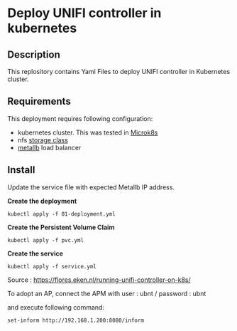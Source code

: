 # Deploy UNIFI controller in kubernetes

## Description
This replository contains Yaml Files to deploy UNIFI controller in Kubernetes cluster.

## Requirements
This deployment requires following configuration:
- kubernetes cluster. This was tested in [Microk8s](https://github.com/stanislaspiron/microk8s_awx/blob/main/microk8s/microk8s_install.md)
- nfs [storage class](https://github.com/stanislaspiron/microk8s_awx/blob/main/nfs/README.md)
- [metallb](https://github.com/stanislaspiron/microk8s_awx/blob/main/microk8s/install_metallb.md) load balancer

## Install 
Update the service file with expected Metallb IP address.


**Create the deployment**
```
kubectl apply -f 01-deployment.yml
```


**Create the Persistent Volume Claim**
```
kubectl apply -f pvc.yml
```

**Create the service**
```
kubectl apply -f service.yml
```

Source : https://flores.eken.nl/running-unifi-controller-on-k8s/


To adopt an AP, connect the APM with user : ubnt / password : ubnt 

and execute following command:

```
set-inform http://192.168.1.200:8080/inform
